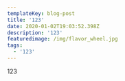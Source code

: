 ```yaml
---
templateKey: blog-post
title: '123'
date: 2020-01-02T19:03:52.398Z
description: '123'
featuredimage: /img/flavor_wheel.jpg
tags:
  - '123'
---
```

123
